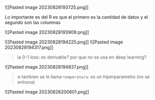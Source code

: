 ![[Pasted image 20230828193725.png]]

Lo importante es del R es que el primero es la cantidad de datos y el segundo son las columnas

![[Pasted image 20230828193909.png]]

![[Pasted image 20230828194225.png]]
![[Pasted image 20230828194317.png]]

> la 0-1 loss: es derivable? por que no se usa en deep learning?

![[Pasted image 20230828194837.png]]

> $\alpha$ tambien se le llama `temperatura`: es un hiperparametro (no se entrena)


![[Pasted image 20230828200601.png]]




